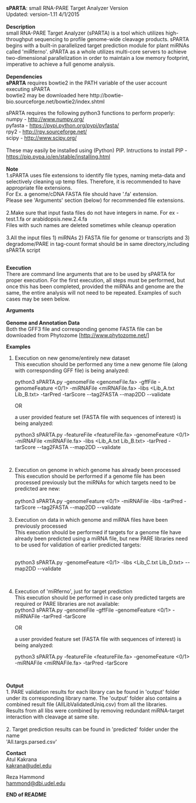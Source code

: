 
<html>
<body>
<b>sPARTA</b>: small RNA-PARE Target Analyzer Version<br>
Updated: version-1.11 4/1/2015<br>
<br>
<b>Description</b><br>
small RNA-PARE Target Analyzer (sPARTA) is a tool which utilizes
high-throughput sequencing to profile genome-wide cleavage products.
sPARTA begins with a built-in parallelized target prediction module for plant
miRNAs called 'miRferno'. sPARTA as a whole utilizes multi-core servers to
achieve two-dimensional parallelization in order to maintain a low memory
footprint, imperative to achieve a full genome analysis. <br>
<br>
<b>Dependencies</b><br>
<b>sPARTA</b> requires bowtie2 in the PATH variable of the user account executing sPARTA<br>
bowtie2 may be downloaded here http://bowtie-bio.sourceforge.net/bowtie2/index.shtml<br>

sPARTA requires the following python3 functions to perform properly:<br>
numpy - http://www.numpy.org/<br>
pyfasta - https://pypi.python.org/pypi/pyfasta/<br>
rpy2 - http://rpy.sourceforge.net/<br>
scipy - http://www.scipy.org/<br>
<br>
These may easily be installed using (Python) PIP. Intructions to install PIP - https://pip.pypa.io/en/stable/installing.html<br>
<br>
<b>Note</b><br>
1.sPARTA uses file extensions to identify file types, naming meta-data and selectively cleaning up temp files. Therefore, it is recommended to have appropriate file extensions.<br>
For Ex. a genome/cDNA FASTA file should have '.fa' extension.<br>
Please see 'Arguments' section (below) for recommended file extensions.<br>
<br>
2.Make sure that input fasta files do not have integers in name. For ex - test.1.fa or arabidopsis.new.2.4.fa<br>
Files with such names are deleted sometimes while cleanup operation<br>
<br>
3.All the input files 1) miRNAs 2) FASTA file for genome or transcripts and 3) degradome/PARE in tag-count format should be in same directory,including sPARTA script<br><br>

<b>Execution</b><br>
There are command line arguments that are to be used by sPARTA for proper
execution. For the first execution, all steps must be performed, but
once this has been completed, provided the miRNAs and genome are the same,
the entire analysis will not need to be repeated. Examples of such cases
may be seen below.<br>

<b>Arguments</b><br>
<br>
<b>Genome and Annotation Data</b><br>
Both the GFF3 file and corresponding genome FASTA file can be downloaded from
Phytozome [http://www.phytozome.net/]<br>

<b>Examples</b><br>
<ol>
<li>Execution on new genome/entirely new dataset<br>
This execution should be performed any time a new genome file (along with corresponding GFF file) is being analyzed:<br>

python3 sPARTA.py -genomeFile <genomeFile.fa> -gffFile <GFF3file> -genomeFeature <0/1> -miRNAFile <miRNAFile.fa> -libs <Lib_A.txt Lib_B.txt> -tarPred -tarScore --tag2FASTA --map2DD --validate<br>

OR<br>

a user provided feature set (FASTA file with sequences of interest) is being analyzed:<br>

python3 sPARTA.py -featureFile <featureFile.fa> -genomeFeature <0/1> -miRNAFile <miRNAFile.fa> -libs <Lib_A.txt Lib_B.txt> -tarPred -tarScore --tag2FASTA --map2DD --validate</li><br>

<li>Execution on genome in which genome has already been processed<br>
This execution should be performed if a genome file has been processed previously but the miRNAs for which targets need to be predicted are new:<br>
<br>
python3 sPARTA.py -genomeFeature <0/1> -miRNAFile <miRNAFile.fa> -libs <Lib_A.txt Lib_B.txt> -tarPred -tarScore --tag2FASTA --map2DD --validate</li><br>

<li>Execution on data in which genome and miRNA files have been previously processed<br>
This execution should be performed if targets for a genome file have already been predicted using a miRNA file, but new PARE libraries need to be used for validation of earlier predicted targets:<br><br>

python3 sPARTA.py -genomeFeature <0/1> -libs <Lib_C.txt Lib_D.txt> --map2DD --validate</li><br>

<li>Execution of 'miRferno', just for target prediction<br>
This execution should be performed in case only predicted targets are required or PARE libraries are not available:<br>
python3 sPARTA.py -genomeFile <genomeFile.fa> -gffFile <GFF3file> -genomeFeature <0/1> -miRNAFile <miRNAFile.fa> -tarPred -tarScore<br>

OR<br>

a user provided feature set (FASTA file with sequences of interest) is being analyzed:<br>

python3 sPARTA.py -featureFile <featureFile.fa> -genomeFeature <0/1> -miRNAFile <miRNAFile.fa> -tarPred -tarScore</li><br>
</ol>
<b>Output</b><br>
1.  PARE validation results for each library can be found in 'output' folder<br>
    under its corresponding library name. The 'output' folder also contains a combined result file (AllLibValidatedUniq.csv) from all the libraries.<br>
    Results from all libs were combined by removing redundant miRNA-target interaction with cleavage at same site.<br>
<br>
2.  Target prediction results can be found in 'predicted' folder under the name<br>
    'All.targs.parsed.csv'<br>

<b>Contact</b>
<br>
Atul Kakrana<br>
kakrana@udel.edu<br>

Reza Hammond<br>
hammond@dbi.udel.edu<br>

<b>END of README</b>
</body>
</html>
